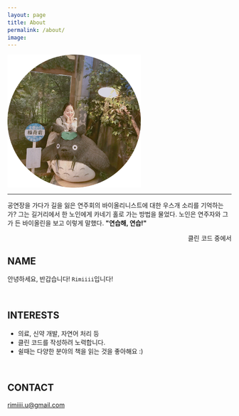 ```yaml
---
layout: page
title: About
permalink: /about/
image:
---
```


<img src="/assets/img/profile_cropped.png" width="300px" align="center">

***
공연장을 가다가 길을 잃은 연주회의 바이올리니스트에 대한 우스개 소리를 기억하는가? 그는 길거리에서 한 노인에게 카네기 홀로 가는 방법을 물었다. 노인은 연주자와 그가 든 바이올린을 보고 이렇게 말했다. **"연습해, 연습!"**<br>
<div style="text-align: right"> 클린 코드 중에서 </div>

## NAME

안녕하세요, 반갑습니다! `Rimiiii`입니다!

<br>

## INTERESTS

- 의료, 신약 개발, 자연어 처리 등
- 클린 코드를 작성하려 노력합니다.
- 쉴때는 다양한 분야의 책을 읽는 것을 좋아해요 :)

<br>

## CONTACT

rimiiii.u@gmail.com
